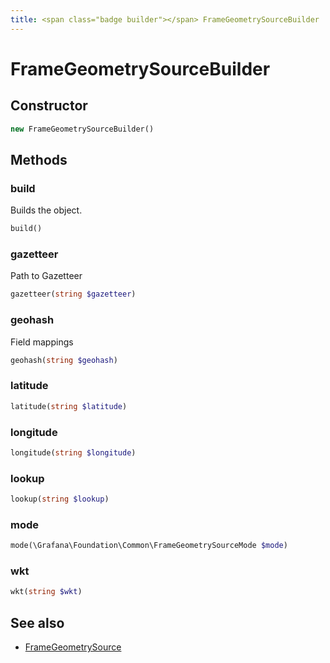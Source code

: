 ```yaml
---
title: <span class="badge builder"></span> FrameGeometrySourceBuilder
---
```

# <span class="badge builder"></span> FrameGeometrySourceBuilder

## Constructor

```php
new FrameGeometrySourceBuilder()
```
## Methods

### <span class="badge object-method"></span> build

Builds the object.

```php
build()
```

### <span class="badge object-method"></span> gazetteer

Path to Gazetteer

```php
gazetteer(string $gazetteer)
```

### <span class="badge object-method"></span> geohash

Field mappings

```php
geohash(string $geohash)
```

### <span class="badge object-method"></span> latitude

```php
latitude(string $latitude)
```

### <span class="badge object-method"></span> longitude

```php
longitude(string $longitude)
```

### <span class="badge object-method"></span> lookup

```php
lookup(string $lookup)
```

### <span class="badge object-method"></span> mode

```php
mode(\Grafana\Foundation\Common\FrameGeometrySourceMode $mode)
```

### <span class="badge object-method"></span> wkt

```php
wkt(string $wkt)
```

## See also

 * <span class="badge object-type-class"></span> [FrameGeometrySource](./object-FrameGeometrySource.md)
